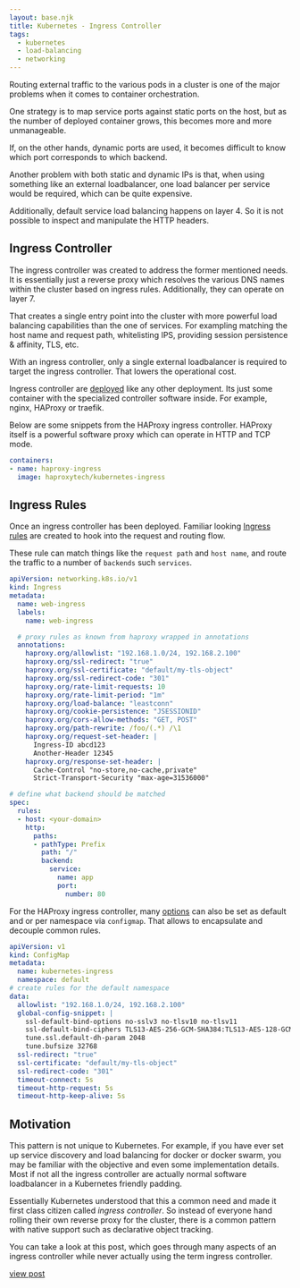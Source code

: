 ```yaml
---
layout: base.njk
title: Kubernetes - Ingress Controller
tags:
  - kubernetes
  - load-balancing
  - networking
---
```


Routing external traffic to the various pods in a cluster is one of the major problems when it comes to container orchestration.

One strategy is to map service ports against static ports on the host, but as the number of deployed container grows, this becomes more and more unmanageable.

If, on the other hands, dynamic ports are used, it becomes difficult to know which port corresponds to which backend.

Another problem with both static and dynamic IPs is that, when using something like an external loadbalancer, one load balancer per service would be required, which can be quite expensive.

Additionally, default service load balancing happens on layer 4. So it is not possible to inspect and manipulate the HTTP headers.

## Ingress Controller

The ingress controller was created to address the former mentioned needs. It is essentially just a reverse proxy which resolves the various DNS names within the cluster based on ingress rules. Additionally, they can operate on layer 7.

That creates a single entry point into the cluster with more powerful load balancing capabilities than the one of services. For exampling matching the host name and request path, whitelisting IPS, providing session persistence & affinity, TLS, etc.

With an ingress controller, only a single external loadbalancer is required to target the ingress controller. That lowers the operational cost.

Ingress controller are [deployed](https://github.com/haproxytech/kubernetes-ingress/tree/master/deploy) like any other deployment. Its just some container with the specialized controller software inside. For example, nginx, HAProxy or traefik.

Below are some snippets from the HAProxy ingress controller. HAProxy itself is a powerful software proxy which can operate in HTTP and TCP mode.

```yaml
containers:
- name: haproxy-ingress
  image: haproxytech/kubernetes-ingress
```

## Ingress Rules

Once an ingress controller has been deployed. Familiar looking [Ingress rules](https://www.haproxy.com/documentation/kubernetes/latest/configuration/ingress/) are created to hook into the request and routing flow.

These rule can match things like the `request path` and `host name`, and route the traffic to a number of `backends` such `services`.

```yaml
apiVersion: networking.k8s.io/v1
kind: Ingress
metadata:
  name: web-ingress
  labels:
    name: web-ingress

  # proxy rules as known from haproxy wrapped in annotations
  annotations:
    haproxy.org/allowlist: "192.168.1.0/24, 192.168.2.100"
    haproxy.org/ssl-redirect: "true"
    haproxy.org/ssl-certificate: "default/my-tls-object"
    haproxy.org/ssl-redirect-code: "301"
    haproxy.org/rate-limit-requests: 10
    haproxy.org/rate-limit-period: "1m"
    haproxy.org/load-balance: "leastconn"
    haproxy.org/cookie-persistence: "JSESSIONID"
    haproxy.org/cors-allow-methods: "GET, POST"
    haproxy.org/path-rewrite: /foo/(.*) /\1
    haproxy.org/request-set-header: |
      Ingress-ID abcd123
      Another-Header 12345
    haproxy.org/response-set-header: |
      Cache-Control "no-store,no-cache,private"
      Strict-Transport-Security "max-age=31536000"

# define what backend should be matched
spec:
  rules:
  - host: <your-domain>
    http:
      paths:
      - pathType: Prefix
        path: "/"
        backend:
          service:
            name: app
            port: 
              number: 80
```

For the HAProxy ingress controller, many [options](https://www.haproxy.com/documentation/kubernetes/latest/configuration/configmap/) can also be set as default and or per namespace via `configmap`. That allows to encapsulate and decouple common rules.

```yaml
apiVersion: v1
kind: ConfigMap
metadata:
  name: kubernetes-ingress
  namespace: default
# create rules for the default namespace
data:
  allowlist: "192.168.1.0/24, 192.168.2.100"
  global-config-snippet: |
    ssl-default-bind-options no-sslv3 no-tlsv10 no-tlsv11
    ssl-default-bind-ciphers TLS13-AES-256-GCM-SHA384:TLS13-AES-128-GCM-SHA256
    tune.ssl.default-dh-param 2048
    tune.bufsize 32768
  ssl-redirect: "true"
  ssl-certificate: "default/my-tls-object"
  ssl-redirect-code: "301"
  timeout-connect: 5s
  timeout-http-request: 5s
  timeout-http-keep-alive: 5s
```

## Motivation

This pattern is not unique to Kubernetes. For example, if you have ever set up service discovery and load balancing for docker or docker swarm, you may be familiar with the objective and even some implementation details.
Most if not all the ingress controller are actually normal software loadbalancer in a Kubernetes friendly padding.

Essentially Kubernetes understood that this a common need and made it first class citizen called *ingress controller*. So instead of everyone hand rolling their own reverse proxy for the cluster, there is a common pattern with native support such as declarative object tracking.

You can take a look at this post, which goes through many aspects of an ingress controller while never actually using the term ingress controller.

[view post](https://dev.to/codingsafari/docker-service-discovery-loadbalancing-strategies-43pk)
